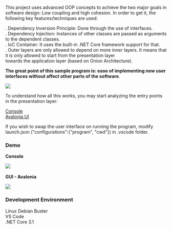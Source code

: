
This project uses advanced OOP concepts to achieve the two major goals in software design: Low coupling and high cohesion. In order to get it, 
the following key features/techniques are used:

. Dependency Inversion Principle: Done through the use of interfaces.<br>
. Dependency Injection: Instances of other classes are passed as arguments to the dependent classes.<br>
. IoC Container: It uses the built-in .NET Core framework support for that.<br>
. Outer layers are only allowed to depend on more inner layers. It means that it is only allowed to start from the presentation layer<br>
towards the application layer (based on Onion Architecture).

<b>The great point of this sample program is: ease of implementing new user interfaces without affect other parts of the software</b>.

![](https://github.com/prog-lessons/csharp/blob/master/ProgLessons.IoC-example/example%20ioc.png)

To understand how all this works, you may start analyzing the entry points in the presentation layer:

[Console](https://github.com/prog-lessons/csharp/blob/master/ProgLessons.IoC-example/Presentation/ProgLessons.IoC-example.Presentation.UI.Console/Program.cs)
<br>
[Avalonia UI](https://github.com/prog-lessons/csharp/blob/master/ProgLessons.IoC-example/Presentation/ProgLessons.IoC-example.Presentation.UI.Avalonia/App.xaml.cs)

If you wish to swap the user interface on running the program, modify launch.json ("configurations":{"program", "cwd"}) in .vscode folder.

### Demo
<b>Console</b>

![](https://user-images.githubusercontent.com/24251894/103371692-e1eb6f00-4aae-11eb-96e9-7706bb39281f.gif)
<br><br>
<b>GUI - Avalonia</b>

![](https://user-images.githubusercontent.com/24251894/103363368-b9a54580-4a99-11eb-87ab-b94662d060fd.gif)

### Development Environment

Linux Debian Buster<br>
VS Code<br>
.NET Core 3.1
